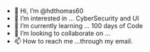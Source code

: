 - 👋 Hi, I’m @hdthomas60
- 👀 I’m interested in ... CyberSecurity and UI
- 🌱 I’m currently learning ... 100 days of Code
- 💞️ I’m looking to collaborate on ...
- 📫 How to reach me ...through my email.

<!---
hdthomas60/hdthomas60 is a ✨ special ✨ repository because its `README.md` (this file) appears on your GitHub profile.
You can click the Preview link to take a look at your changes.
--->
